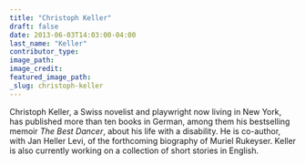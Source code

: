 ```yaml
---
title: "Christoph Keller"
draft: false
date: 2013-06-03T14:03:00-04:00
last_name: "Keller"
contributor_type:
image_path:
image_credit:
featured_image_path:
_slug: christoph-keller
---
```


Christoph Keller, a Swiss novelist and playwright now living in New York, has published more than ten books in German, among them his bestselling memoir _The Best Dancer_, about his life with a disability. He is co-author, with Jan Heller Levi, of the forthcoming biography of Muriel Rukeyser. Keller is also currently working on a collection of short stories in English.

